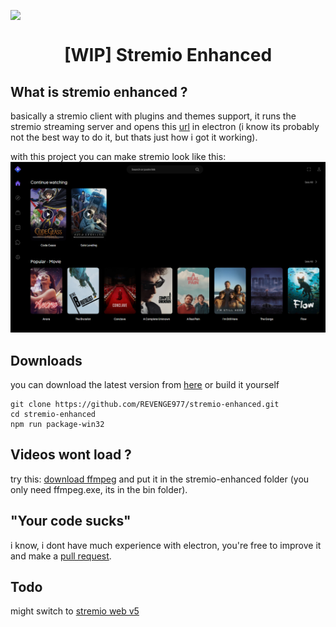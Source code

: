 <img src="https://github.com/REVENGE977/stremio-enhanced/raw/main/images/icon.ico" style="display: block;
  margin-left: auto;
  margin-right: auto;">
<h1 style="text-align: center;">[WIP] Stremio Enhanced</h1>

## What is stremio enhanced ?
basically a stremio client with plugins and themes support,
it runs the stremio streaming server and opens this [url](https://app.strem.io/shell-v4.4) in electron (i know its probably not the best way to do it, but thats just how i got it working).

with this project you can make stremio look like this:
![screenshot](https://github.com/REVENGE977/stremio-enhanced/raw/main/images/amoled_screenshot.png)

## Downloads
you can download the latest version from [here](https://github.com/REVENGE977/stremio-enhanced/releases)
or build it yourself
```
git clone https://github.com/REVENGE977/stremio-enhanced.git
cd stremio-enhanced
npm run package-win32
```

## Videos wont load ?
try this:
[download ffmpeg](https://github.com/BtbN/FFmpeg-Builds/releases/download/latest/ffmpeg-master-latest-win64-gpl.zip) and put it in the stremio-enhanced folder (you only need ffmpeg.exe, its in the bin folder).

## "Your code sucks"
i know, i dont have much experience with electron,
you're free to improve it and make a [pull request](https://github.com/REVENGE977/stremio-enhanced/pulls).


## Todo
might switch to [stremio web v5](https://github.com/Stremio/stremio-web)